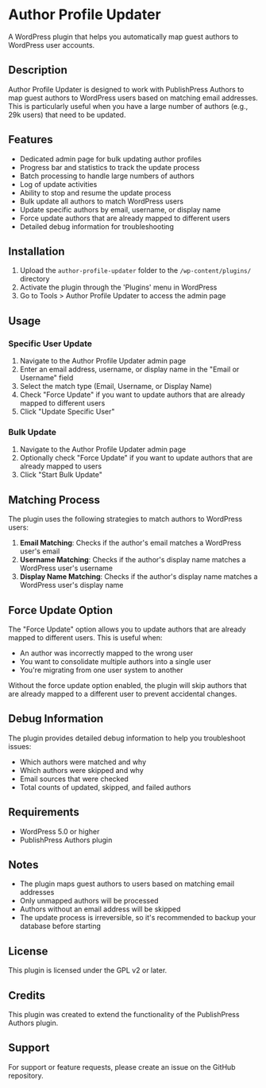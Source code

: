 # Author Profile Updater

A WordPress plugin that helps you automatically map guest authors to WordPress user accounts.

## Description

Author Profile Updater is designed to work with PublishPress Authors to map guest authors to WordPress users based on matching email addresses. This is particularly useful when you have a large number of authors (e.g., 29k users) that need to be updated.

## Features

- Dedicated admin page for bulk updating author profiles
- Progress bar and statistics to track the update process
- Batch processing to handle large numbers of authors
- Log of update activities
- Ability to stop and resume the update process
- Bulk update all authors to match WordPress users
- Update specific authors by email, username, or display name
- Force update authors that are already mapped to different users
- Detailed debug information for troubleshooting

## Installation

1. Upload the `author-profile-updater` folder to the `/wp-content/plugins/` directory
2. Activate the plugin through the 'Plugins' menu in WordPress
3. Go to Tools > Author Profile Updater to access the admin page

## Usage

### Specific User Update

1. Navigate to the Author Profile Updater admin page
2. Enter an email address, username, or display name in the "Email or Username" field
3. Select the match type (Email, Username, or Display Name)
4. Check "Force Update" if you want to update authors that are already mapped to different users
5. Click "Update Specific User"

### Bulk Update

1. Navigate to the Author Profile Updater admin page
2. Optionally check "Force Update" if you want to update authors that are already mapped to users
3. Click "Start Bulk Update"

## Matching Process

The plugin uses the following strategies to match authors to WordPress users:

1. **Email Matching**: Checks if the author's email matches a WordPress user's email
2. **Username Matching**: Checks if the author's display name matches a WordPress user's username
3. **Display Name Matching**: Checks if the author's display name matches a WordPress user's display name

## Force Update Option

The "Force Update" option allows you to update authors that are already mapped to different users. This is useful when:

- An author was incorrectly mapped to the wrong user
- You want to consolidate multiple authors into a single user
- You're migrating from one user system to another

Without the force update option enabled, the plugin will skip authors that are already mapped to a different user to prevent accidental changes.

## Debug Information

The plugin provides detailed debug information to help you troubleshoot issues:

- Which authors were matched and why
- Which authors were skipped and why
- Email sources that were checked
- Total counts of updated, skipped, and failed authors

## Requirements

- WordPress 5.0 or higher
- PublishPress Authors plugin

## Notes

- The plugin maps guest authors to users based on matching email addresses
- Only unmapped authors will be processed
- Authors without an email address will be skipped
- The update process is irreversible, so it's recommended to backup your database before starting

## License

This plugin is licensed under the GPL v2 or later.

## Credits

This plugin was created to extend the functionality of the PublishPress Authors plugin.

## Support

For support or feature requests, please create an issue on the GitHub repository.
